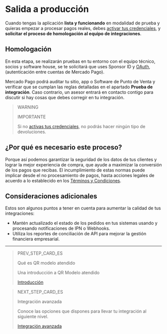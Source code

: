 # Salida a producción

Cuando tengas la aplicación **lista y funcionando** en modalidad de prueba y quieras empezar a procesar pagos reales, debes [activar tus credenciales]([FAKER][CREDENTIALS][URL]), y **solicitar el proceso de homologación al equipo de integraciones**.

## Homologación

En esta etapa, se realizarán pruebas en tu entorno con el equipo técnico, socios y software house, se te solicitará que uses Sponsor ID y [OAuth](/developers/es/guides/additional-content/security/oauth/introduction), (autenticación entre cuentas de Mercado Pago).

Mercado Pago podrá auditar tu sitio, app o Software de Punto de Venta y verificar que se cumplan las reglas detalladas en el apartado **Prueba de integración**. Caso contrario, un asesor entrará en contacto contigo para discutir si hay cosas que debes corregir en tu integración.

> WARNING
>
> IMPORTANTE
>
> Si no [activas tus credenciales]([FAKER][CREDENTIALS][URL]), no podrás hacer ningún tipo de devoluciones.

## ¿Por qué es necesario este proceso?

Porque así podemos garantizar la seguridad de los datos de tus clientes y lograr la mejor experiencia de compra, que ayude a maximizar la conversión de los pagos que recibas.
El incumplimiento de estas normas puede implicar desde el no procesamiento de pagos, hasta acciones legales de acuerdo a lo establecido en los [Términos y Condiciones](https://www.mercadopago[FAKER][URL][DOMAIN]/ayuda/terminos-y-condiciones_299).

## Consideraciones adicionales

Estos son algunos puntos a tener en cuenta para aumentar la calidad de tus integraciones:

* Mantén actualizado el estado de los pedidos en tus sistemas usando y procesando notificaciones de IPN o Webhooks.
* Utiliza los reportes de conciliación de API para mejorar la gestión financiera empresarial.



---

> PREV_STEP_CARD_ES
>
> Qué es QR modelo atendido
>
> Una introducción a QR Modelo atendido
>
> [Introducción](/developers/es/docs/qr-code/qr-attended-model/introduction)

> NEXT_STEP_CARD_ES
>
> Integración avanzada
>
> Conoce las opciones que dispones para llevar tu integración al siguiente nivel.
>
> [Integración avanzada](/developers/es/guides/qr-code/advanced-integration)